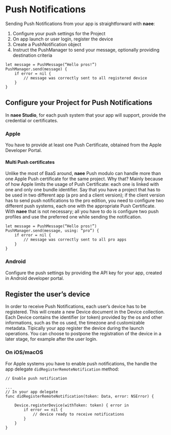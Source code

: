 # Push Notifications
Sending Push Notifications from your app is straightforward with **naee**:
1. Configure your push settings for the Project
2. On app launch or user login, register the device
3. Create a PushNotification object
4. Instruct the PushManager to send your message, optionally providing destination criteria

```
let message = PushMessage(“Hello pros!”)
PushManager.send(message) {
    if error = nil {
        // message was correctly sent to all registered device
    }
}
```
## Configure your Project for Push Notifications
In **naee Studio**, for each push system that your app will support, provide the credential or certificates.
### Apple
You have to provide at least one Push Certificate, obtained from the Apple Developer Portal.
#### Multi Push certificates
Unlike the most of BaaS around, **naee** Push modulo can handle more than one Apple Push certificate for the same project. Why that? Mainly because of how Apple limits the usage of Push Certificate: each one is linked with one and only one bundle identifier. Say that you have a project that has to be used in two different app (a pro and a client version); if the client version has to send push notifications to the pro edition, you need to configure two different push systems, each one with the appropriate Push Certificate. With **naee** that is not necessary; all you have to do is configure two push profiles and use the preferred one while sending the notification.

```
let message = PushMessage(“Hello pros!”)
PushManager.send(message, using: “pro”) {
    if error = nil {
        // message was correctly sent to all pro apps
    }
}
```

### Android
Configure the push settings by providing the API key for your app, created in Android developer portal. 
## Register the user’s device
In order to receive Push Notifications, each user’s device has to be registered. This will create a new Device document in the Device collection. Each Device contains the identifier (or token) provided by the os and other informations, such as the os used, the timezone and customizable metadata. 
Tipically your app register the device during the launch operations. You can choose to postpone the registration of the device in a later stage, for example after the user login.
### On iOS/macOS 
For Apple systems you have to enable push notifications, the handle the app delegate `didRegisterRemoteNotification` method:

```
// Enable push notification

...
// In your app delegate
func didRegisterRemoteNotification(token: Data, error: NSError) {

    Device.registerDevice(withToken: token) { error in
        if error == nil {
            // device ready to receive notifications
        }
    }
}
```
